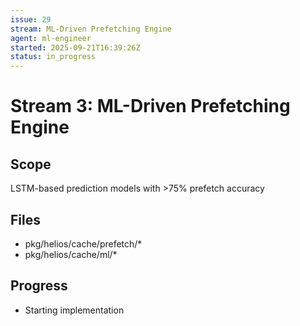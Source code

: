 ```yaml
---
issue: 29
stream: ML-Driven Prefetching Engine
agent: ml-engineer
started: 2025-09-21T16:39:26Z
status: in_progress
---
```


# Stream 3: ML-Driven Prefetching Engine

## Scope
LSTM-based prediction models with >75% prefetch accuracy

## Files
- pkg/helios/cache/prefetch/*
- pkg/helios/cache/ml/*

## Progress
- Starting implementation